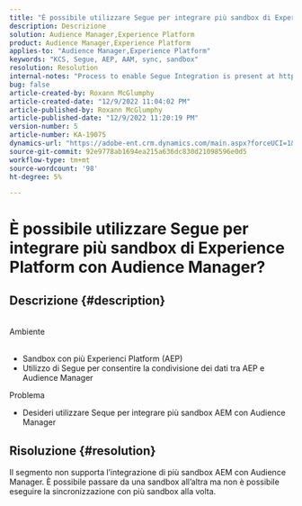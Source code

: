 ```yaml
---
title: "È possibile utilizzare Segue per integrare più sandbox di Experience Platform con Audience Manager?"
description: Descrizione
solution: Audience Manager,Experience Platform
product: Audience Manager,Experience Platform
applies-to: "Audience Manager,Experience Platform"
keywords: "KCS, Segue, AEP, AAM, sync, sandbox"
resolution: Resolution
internal-notes: "Process to enable Segue Integration is present at https://wiki.corp.adobe.com/pages/viewpage.action?spaceKey=supportdelivery&title=AEP+Segments+not+Populating+in+AAM internal link."
bug: false
article-created-by: Roxann McGlumphy
article-created-date: "12/9/2022 11:04:02 PM"
article-published-by: Roxann McGlumphy
article-published-date: "12/9/2022 11:20:19 PM"
version-number: 5
article-number: KA-19075
dynamics-url: "https://adobe-ent.crm.dynamics.com/main.aspx?forceUCI=1&pagetype=entityrecord&etn=knowledgearticle&id=d4b9ddbf-1578-ed11-81aa-6045bd006e5a"
source-git-commit: 92e9778ab1694ea215a636dc830d21098596e0d5
workflow-type: tm+mt
source-wordcount: '98'
ht-degree: 5%

---
```


# È possibile utilizzare Segue per integrare più sandbox di Experience Platform con Audience Manager?

## Descrizione {#description}

<br>Ambiente<br><br>
- Sandbox con più Experienci Platform (AEP)
- Utilizzo di Segue per consentire la condivisione dei dati tra AEP e Audience Manager

Problema
- Desideri utilizzare Seque per integrare più sandbox AEM con Audience Manager



## Risoluzione {#resolution}


Il segmento non supporta l’integrazione di più sandbox AEM con Audience Manager. È possibile passare da una sandbox all’altra ma non è possibile eseguire la sincronizzazione con più sandbox alla volta.


